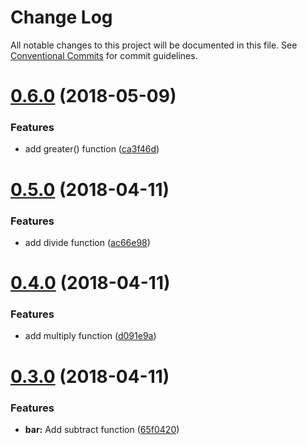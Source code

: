 # Change Log

All notable changes to this project will be documented in this file.
See [Conventional Commits](https://conventionalcommits.org) for commit guidelines.

<a name="0.6.0"></a>
# [0.6.0](https://github.com/arclamp/lerna-tutorial2/compare/v0.5.0...v0.6.0) (2018-05-09)


### Features

* add greater() function ([ca3f46d](https://github.com/arclamp/lerna-tutorial2/commit/ca3f46d))




<a name="0.5.0"></a>
# [0.5.0](https://github.com/arclamp/lerna-tutorial2/compare/v0.4.0...v0.5.0) (2018-04-11)


### Features

* add divide function ([ac66e98](https://github.com/arclamp/lerna-tutorial2/commit/ac66e98))




<a name="0.4.0"></a>
# [0.4.0](https://github.com/arclamp/lerna-tutorial2/compare/v0.3.0...v0.4.0) (2018-04-11)


### Features

* add multiply function ([d091e9a](https://github.com/arclamp/lerna-tutorial2/commit/d091e9a))




<a name="0.3.0"></a>
# [0.3.0](https://github.com/arclamp/lerna-tutorial2/compare/v0.2.0...v0.3.0) (2018-04-11)


### Features

* **bar:** Add subtract function ([65f0420](https://github.com/arclamp/lerna-tutorial2/commit/65f0420))

